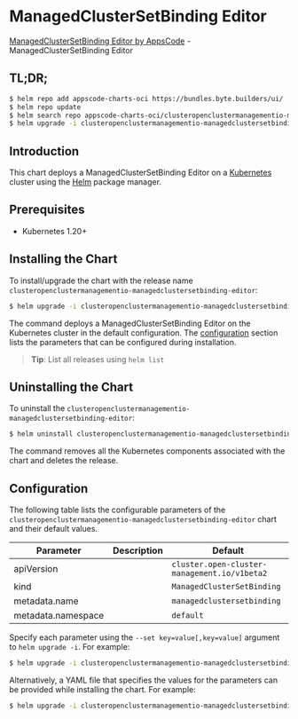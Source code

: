 # ManagedClusterSetBinding Editor

[ManagedClusterSetBinding Editor by AppsCode](https://appscode.com) - ManagedClusterSetBinding Editor

## TL;DR;

```bash
$ helm repo add appscode-charts-oci https://bundles.byte.builders/ui/
$ helm repo update
$ helm search repo appscode-charts-oci/clusteropenclustermanagementio-managedclustersetbinding-editor --version=v0.12.0
$ helm upgrade -i clusteropenclustermanagementio-managedclustersetbinding-editor appscode-charts-oci/clusteropenclustermanagementio-managedclustersetbinding-editor -n default --create-namespace --version=v0.12.0
```

## Introduction

This chart deploys a ManagedClusterSetBinding Editor on a [Kubernetes](http://kubernetes.io) cluster using the [Helm](https://helm.sh) package manager.

## Prerequisites

- Kubernetes 1.20+

## Installing the Chart

To install/upgrade the chart with the release name `clusteropenclustermanagementio-managedclustersetbinding-editor`:

```bash
$ helm upgrade -i clusteropenclustermanagementio-managedclustersetbinding-editor appscode-charts-oci/clusteropenclustermanagementio-managedclustersetbinding-editor -n default --create-namespace --version=v0.12.0
```

The command deploys a ManagedClusterSetBinding Editor on the Kubernetes cluster in the default configuration. The [configuration](#configuration) section lists the parameters that can be configured during installation.

> **Tip**: List all releases using `helm list`

## Uninstalling the Chart

To uninstall the `clusteropenclustermanagementio-managedclustersetbinding-editor`:

```bash
$ helm uninstall clusteropenclustermanagementio-managedclustersetbinding-editor -n default
```

The command removes all the Kubernetes components associated with the chart and deletes the release.

## Configuration

The following table lists the configurable parameters of the `clusteropenclustermanagementio-managedclustersetbinding-editor` chart and their default values.

|     Parameter      | Description |                         Default                         |
|--------------------|-------------|---------------------------------------------------------|
| apiVersion         |             | <code>cluster.open-cluster-management.io/v1beta2</code> |
| kind               |             | <code>ManagedClusterSetBinding</code>                   |
| metadata.name      |             | <code>managedclustersetbinding</code>                   |
| metadata.namespace |             | <code>default</code>                                    |


Specify each parameter using the `--set key=value[,key=value]` argument to `helm upgrade -i`. For example:

```bash
$ helm upgrade -i clusteropenclustermanagementio-managedclustersetbinding-editor appscode-charts-oci/clusteropenclustermanagementio-managedclustersetbinding-editor -n default --create-namespace --version=v0.12.0 --set apiVersion=cluster.open-cluster-management.io/v1beta2
```

Alternatively, a YAML file that specifies the values for the parameters can be provided while
installing the chart. For example:

```bash
$ helm upgrade -i clusteropenclustermanagementio-managedclustersetbinding-editor appscode-charts-oci/clusteropenclustermanagementio-managedclustersetbinding-editor -n default --create-namespace --version=v0.12.0 --values values.yaml
```
